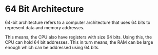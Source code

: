 # 64 Bit Architecture

64-bit architecture refers to a computer architecture that uses 64 bits to represent data and memory addresses.

This means, the CPU also have registers with size 64 bits.
Using this, the CPU can hold 64 bit addresses.
This in turn means, the RAM can be large enough which can be addressed using 64 bits.
